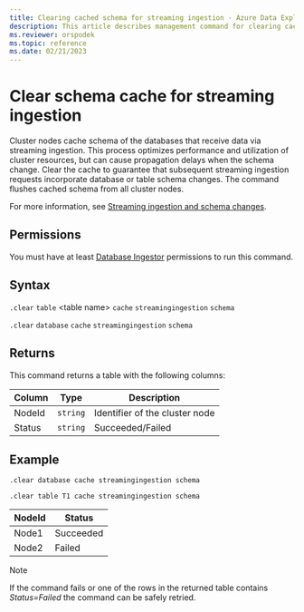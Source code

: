 ```yaml
---
title: Clearing cached schema for streaming ingestion - Azure Data Explorer
description: This article describes management command for clearing cached database schema in Azure Data Explorer.
ms.reviewer: orspodek
ms.topic: reference
ms.date: 02/21/2023
---
```

# Clear schema cache for streaming ingestion

Cluster nodes cache schema of the databases that receive data via streaming ingestion. This process optimizes performance and utilization of cluster resources, but can cause propagation delays when the schema change.
Clear the cache to guarantee that subsequent streaming ingestion requests incorporate database or table schema changes. The command flushes cached schema from all cluster nodes.

For more information, see [Streaming ingestion and schema changes](streaming-ingestion-schema-changes.md).

## Permissions

You must have at least [Database Ingestor](../access-control/role-based-access-control.md) permissions to run this command.

## Syntax

`.clear` `table` &lt;table name&gt; `cache` `streamingingestion` `schema`

`.clear` `database` `cache` `streamingingestion` `schema`

## Returns

This command returns a table with the following columns:

|Column    |Type    |Description
|---|---|---
|NodeId|`string`|Identifier of the cluster node
|Status|`string`|Succeeded/Failed

## Example

```kusto
.clear database cache streamingingestion schema

.clear table T1 cache streamingingestion schema
```

|NodeId|Status|
|---|---|
|Node1|Succeeded
|Node2|Failed

> [!NOTE]
> If the command fails or one of the rows in the returned table contains *Status=Failed* the command can be safely retried.
